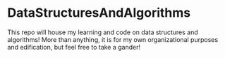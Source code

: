 # DataStructuresAndAlgorithms
This repo will house my learning and code on data structures and algorithms! More than anything, it is for my own organizational purposes and edification, but feel free to take a gander!
